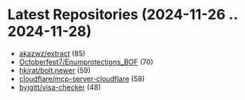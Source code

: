 # Latest Repositories (2024-11-26 .. 2024-11-28)

- [akazwz/extract](https://github.com/akazwz/extract) (85)
- [Octoberfest7/Enumprotections_BOF](https://github.com/Octoberfest7/Enumprotections_BOF) (70)
- [hkirat/bolt.newer](https://github.com/hkirat/bolt.newer) (59)
- [cloudflare/mcp-server-cloudflare](https://github.com/cloudflare/mcp-server-cloudflare) (58)
- [byigitt/visa-checker](https://github.com/byigitt/visa-checker) (48)
